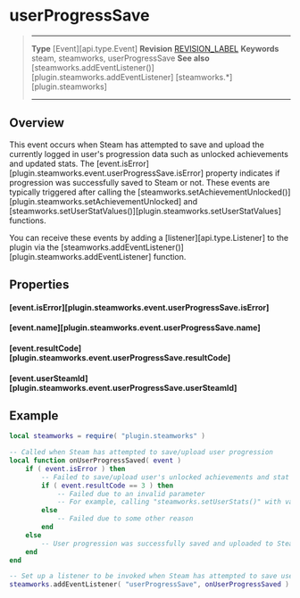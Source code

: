 # userProgressSave

> --------------------- ------------------------------------------------------------------------------------------
> __Type__              [Event][api.type.Event]
> __Revision__          [REVISION_LABEL](REVISION_URL)
> __Keywords__          steam, steamworks, userProgressSave
> __See also__          [steamworks.addEventListener()][plugin.steamworks.addEventListener]
>                       [steamworks.*][plugin.steamworks]
> --------------------- ------------------------------------------------------------------------------------------

## Overview

This event occurs when Steam has attempted to save and upload the currently logged in user's progression data such as unlocked achievements and updated stats. The [event.isError][plugin.steamworks.event.userProgressSave.isError] property indicates if progression was successfully saved to Steam or not. These events are typically triggered after calling the [steamworks.setAchievementUnlocked()][plugin.steamworks.setAchievementUnlocked] and [steamworks.setUserStatValues()][plugin.steamworks.setUserStatValues] functions.

You can receive these events by adding a [listener][api.type.Listener] to the plugin via the [steamworks.addEventListener()][plugin.steamworks.addEventListener] function.


## Properties

#### [event.isError][plugin.steamworks.event.userProgressSave.isError]

#### [event.name][plugin.steamworks.event.userProgressSave.name]

#### [event.resultCode][plugin.steamworks.event.userProgressSave.resultCode]

#### [event.userSteamId][plugin.steamworks.event.userProgressSave.userSteamId]


## Example

``````lua
local steamworks = require( "plugin.steamworks" )

-- Called when Steam has attempted to save/upload user progression
local function onUserProgressSaved( event )
	if ( event.isError ) then
		-- Failed to save/upload user's unlocked achievements and stat data
		if ( event.resultCode == 3 ) then
			-- Failed due to an invalid parameter
			-- For example, calling "steamworks.setUserStats()" with values that break constraints
		else
			-- Failed due to some other reason
		end
	else
		-- User progression was successfully saved and uploaded to Steam's server
	end
end

-- Set up a listener to be invoked when Steam has attempted to save user progress
steamworks.addEventListener( "userProgressSave", onUserProgressSaved )
``````
